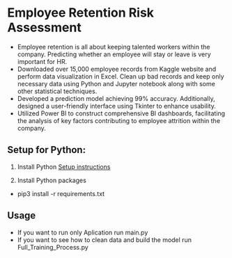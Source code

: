 # Employee Retention Risk Assessment
- Employee retention is all about keeping talented workers within the company. Predicting whether an employee will stay or leave is very important for HR.
- Downloaded over 15,000 employee records from Kaggle website and perform data visualization in Excel. Clean up bad records and keep only necessary data using Python and Jupyter notebook along with some other statistical techniques.
- Developed a prediction model achieving 99% accuracy. Additionally, designed a user-friendly interface using Tkinter to enhance usability.
- Utilized Power BI to construct comprehensive BI dashboards, facilitating the analysis of key factors contributing to employee attrition within the company.

## Setup for Python:
1. Install Python [Setup instructions](https://wiki.python.org/moin/BeginnersGuide)
   
2. Install Python packages
- pip3 install -r requirements.txt

## Usage
- If you want to run only Aplication run main.py
- If you want to see how to clean data and build the model run Full_Training_Process.py 
